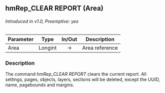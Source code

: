 ## hmRep_CLEAR REPORT (Area)
###### Introduced in v1.0, Preemptive: yes

|Parameter|Type|In/Out|Description
|---|---|:---:|---
|Area|Longint|→|Area reference

### Description
The command *hmRep_CLEAR REPORT* clears the current report. All settings, pages, objects, layers, sections will be deleted, except the UUID, name, pagebounds and margins.
